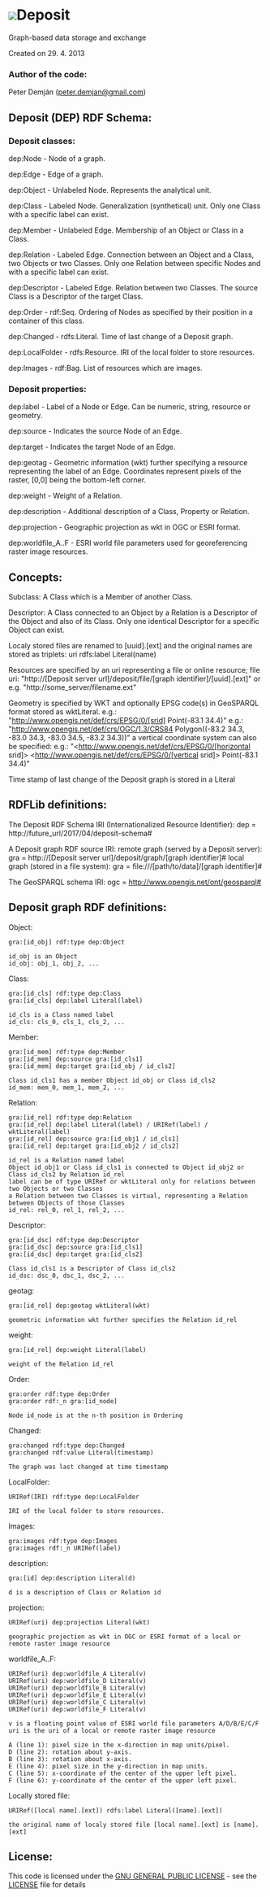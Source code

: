 # ![](res/dep_cube.svg)Deposit
Graph-based data storage and exchange

Created on 29. 4. 2013

### Author of the code:
Peter Demján (peter.demjan@gmail.com)

## Deposit (DEP) RDF Schema:

### Deposit classes:

dep:Node - Node of a graph.

dep:Edge - Edge of a graph.

dep:Object - Unlabeled Node. Represents the analytical unit.

dep:Class - Labeled Node. Generalization (synthetical) unit. Only one Class with a specific label can exist.

dep:Member - Unlabeled Edge. Membership of an Object or Class in a Class.

dep:Relation - Labeled Edge. Connection between an Object and a Class, two Objects or two Classes. Only one Relation between specific Nodes and with a specific label can exist.

dep:Descriptor - Labeled Edge. Relation between two Classes. The source Class is a Descriptor of the target Class.

dep:Order - rdf:Seq. Ordering of Nodes as specified by their position in a container of this class.

dep:Changed - rdfs:Literal. Time of last change of a Deposit graph.

dep:LocalFolder - rdfs:Resource. IRI of the local folder to store resources.

dep:Images - rdf:Bag. List of resources which are images.

### Deposit properties:

dep:label - Label of a Node or Edge. Can be numeric, string, resource or geometry.

dep:source - Indicates the source Node of an Edge.

dep:target - Indicates the target Node of an Edge.

dep:geotag - Geometric information (wkt) further specifying a resource representing the label of an Edge. Coordinates represent pixels of the raster, [0,0] being the bottom-left corner.

dep:weight - Weight of a Relation.

dep:description - Additional description of a Class, Property or Relation.

dep:projection - Geographic projection as wkt in OGC or ESRI format.

dep:worldfile_A..F - ESRI world file parameters used for georeferencing raster image resources.

## Concepts:

Subclass: A Class which is a Member of another Class.

Descriptor: A Class connected to an Object by a Relation is a Descriptor of the Object and also of its Class. Only one identical Descriptor for a specific Object can exist.

Localy stored files are renamed to [uuid].[ext] and the original names are stored as triplets: uri rdfs:label Literal(name)

Resources are specified by an uri representing a file or online resource; file uri: "http://[Deposit server url]/deposit/file/[graph identifier]/[uuid].[ext]" or e.g. "http://some_server/filename.ext"

Geometry is specified by WKT and optionally EPSG code(s) in GeoSPARQL format stored as wktLiteral.
	e.g.: "<http://www.opengis.net/def/crs/EPSG/0/[srid]> Point(-83.1 34.4)"
	e.g.: "<http://www.opengis.net/def/crs/OGC/1.3/CRS84> Polygon((-83.2 34.3, -83.0 34.3, -83.0 34.5, -83.2 34.3))"
	a vertical coordinate system can also be specified:
		e.g.: "<http://www.opengis.net/def/crs/EPSG/0/[horizontal srid]> <http://www.opengis.net/def/crs/EPSG/0/[vertical srid]> Point(-83.1 34.4)"

Time stamp of last change of the Deposit graph is stored in a Literal

## RDFLib definitions:

The Deposit RDF Schema IRI (Internationalized Resource Identifier):
dep = http://future_url/2017/04/deposit-schema#

A Deposit graph RDF source IRI:
remote graph (served by a Deposit server):
	gra = http://[Deposit server url]/deposit/graph/[graph identifier]#
local graph (stored in a file system):
	gra = file:///[path/to/data]/[graph identifier]#

The GeoSPARQL schema IRI:
ogc = http://www.opengis.net/ont/geosparql#

## Deposit graph RDF definitions:

Object:
	
	gra:[id_obj] rdf:type dep:Object
	
	id_obj is an Object
	id_obj: obj_1, obj_2, ...

Class:
	
	gra:[id_cls] rdf:type dep:Class
	gra:[id_cls] dep:label Literal(label)
	
	id_cls is a Class named label
	id_cls: cls_0, cls_1, cls_2, ...

Member:
	
	gra:[id_mem] rdf:type dep:Member
	gra:[id_mem] dep:source gra:[id_cls1]
	gra:[id_mem] dep:target gra:[id_obj / id_cls2]
	
	Class id_cls1 has a member Object id_obj or Class id_cls2
	id_mem: mem_0, mem_1, mem_2, ...

Relation:
    
	gra:[id_rel] rdf:type dep:Relation
	gra:[id_rel] dep:label Literal(label) / URIRef(label) / wktLiteral(label)
	gra:[id_rel] dep:source gra:[id_obj1 / id_cls1]
	gra:[id_rel] dep:target gra:[id_obj2 / id_cls2]
	
	id_rel is a Relation named label
	Object id_obj1 or Class id_cls1 is connected to Object id_obj2 or Class id_cls2 by Relation id_rel
	label can be of type URIRef or wktLiteral only for relations between two Objects or two Classes
	a Relation between two Classes is virtual, representing a Relation between Objects of those Classes
	id_rel: rel_0, rel_1, rel_2, ...

Descriptor:
	
	gra:[id_dsc] rdf:type dep:Descriptor
	gra:[id_dsc] dep:source gra:[id_cls1]
	gra:[id_dsc] dep:target gra:[id_cls2]

	Class id_cls1 is a Descriptor of Class id_cls2
	id_dsc: dsc_0, dsc_1, dsc_2, ...

geotag:
	
	gra:[id_rel] dep:geotag wktLiteral(wkt)
	
	geometric information wkt further specifies the Relation id_rel

weight:
	
	gra:[id_rel] dep:weight Literal(label)
	
	weight of the Relation id_rel

Order:
	
	gra:order rdf:type dep:Order
	gra:order rdf:_n gra:[id_node]
	
	Node id_node is at the n-th position in Ordering

Changed:
	
	gra:changed rdf:type dep:Changed
	gra:changed rdf:value Literal(timestamp)
	
	The graph was last changed at time timestamp

LocalFolder:
	
	URIRef(IRI) rdf:type dep:LocalFolder
	
	IRI of the local folder to store resources.

Images:
	
	gra:images rdf:type dep:Images
	gra:images rdf:_n URIRef(label)

description:
	
	gra:[id] dep:description Literal(d)
	
	d is a description of Class or Relation id

projection:
	
	URIRef(uri) dep:projection Literal(wkt)
	
	geographic projection as wkt in OGC or ESRI format of a local or remote raster image resource

worldfile_A..F:
	
	URIRef(uri) dep:worldfile_A Literal(v)
	URIRef(uri) dep:worldfile_D Literal(v)
	URIRef(uri) dep:worldfile_B Literal(v)
	URIRef(uri) dep:worldfile_E Literal(v)
	URIRef(uri) dep:worldfile_C Literal(v)
	URIRef(uri) dep:worldfile_F Literal(v)
	
	v is a floating point value of ESRI world file parameters A/D/B/E/C/F
	uri is the uri of a local or remote raster image resource
	
	A (line 1): pixel size in the x-direction in map units/pixel.
	D (line 2): rotation about y-axis.
	B (line 3): rotation about x-axis.
	E (line 4): pixel size in the y-direction in map units.
	C (line 5): x-coordinate of the center of the upper left pixel.
	F (line 6): y-coordinate of the center of the upper left pixel.

Locally stored file:
	
	URIRef([local name].[ext]) rdfs:label Literal([name].[ext])
	
	the original name of localy stored file [local name].[ext] is [name].[ext]

## License:
This code is licensed under the [GNU GENERAL PUBLIC LICENSE](https://www.gnu.org/licenses/gpl-3.0.en.html) - see the [LICENSE](LICENSE) file for details
